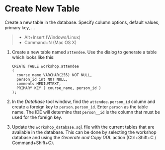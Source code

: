 # Create New Table

Create a new table in the database. Specify column options, default values, primary key, ...

> * Alt+Insert (Windows/Linux)
> * Command+N (Mac OS X)

1. Create a new table named `attendee`. Use the dialog to generate a table which looks like this:

    ```
    CREATE TABLE workshop.attendee
    (
      course_name VARCHAR(255) NOT NULL,
      person_id int NOT NULL,
      comments MEDIUMTEXT,
      PRIMARY KEY ( course_name, person_id )
    );
    ```

2. In the _Database_ tool window, find the `attendee.person_id` column and create a foreign key to `person.person_id`.
   Enter `person` as the table name. The IDE will determine that `person__id` is the column that must be used for the foreign key.
3. Update the `workshop_database.sql` file with the current tables that are available in the database.
   This can be done by selecting the workshop database and using the _Generate and Copy DDL_ action (Ctrl+Shift+C / Command+Shift+C).